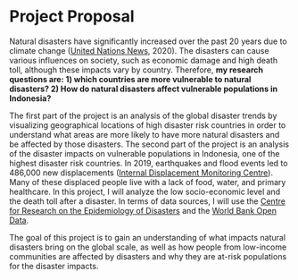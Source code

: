 # Project Proposal
Natural disasters have significantly increased over the past 20 years due to climate change ([United Nations News](https://news.un.org/en/story/2020/10/1075142), 2020). The disasters can cause various influences on society, such as economic damage and high death toll, although these impacts vary by country. Therefore, **my research questions are: 1) which countries are more vulnerable to natural disasters? 2) How do natural disasters affect vulnerable populations in Indonesia?** 

The first part of the project is an analysis of the global disaster trends by visualizing geographical locations of high disaster risk countries in order to understand what areas are more likely to have more natural disasters and be affected by those disasters. The second part of the project is an analysis of the disaster impacts on vulnerable populations in Indonesia, one of the highest disaster risk countries. In 2019, earthquakes and flood events led to 486,000 new displacements ([Internal Displacement Monitoring Centre](https://www.internal-displacement.org/countries/indonesia#:~:text=Disasters%20led%20to%20486%2C000%20new,and%20125%20flood%20events%20139%2C000.&text=In%20the%20first%20half%20of,as%20a%20result%20of%20disasters.)). Many of these displaced people live with a lack of food, water, and primary healthcare. In this project, I will analyze the low socio-economic level and the death toll after a disaster. In terms of data sources, I will use the [Centre for Research on the Epidemiology of Disasters](https://www.cred.be/) and the [World Bank Open Data](https://data.worldbank.org/).

The goal of this project is to gain an understanding of what impacts natural disasters bring on the global scale, as well as how people from low-income communities are affected by disasters and why they are at-risk populations for the disaster impacts. 

